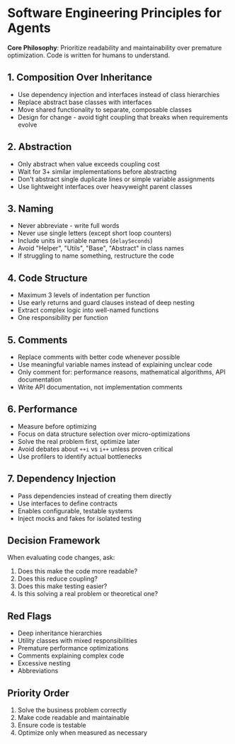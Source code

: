 # Software Engineering Principles for Agents

**Core Philosophy**: Prioritize readability and maintainability over premature optimization. Code is written for humans to understand.

## 1. Composition Over Inheritance
- Use dependency injection and interfaces instead of class hierarchies
- Replace abstract base classes with interfaces
- Move shared functionality to separate, composable classes
- Design for change - avoid tight coupling that breaks when requirements evolve

## 2. Abstraction
- Only abstract when value exceeds coupling cost
- Wait for 3+ similar implementations before abstracting
- Don't abstract single duplicate lines or simple variable assignments
- Use lightweight interfaces over heavyweight parent classes

## 3. Naming
- Never abbreviate - write full words
- Never use single letters (except short loop counters)
- Include units in variable names (`delaySeconds`)
- Avoid "Helper", "Utils", "Base", "Abstract" in class names
- If struggling to name something, restructure the code

## 4. Code Structure
- Maximum 3 levels of indentation per function
- Use early returns and guard clauses instead of deep nesting
- Extract complex logic into well-named functions
- One responsibility per function

## 5. Comments
- Replace comments with better code whenever possible
- Use meaningful variable names instead of explaining unclear code
- Only comment for: performance reasons, mathematical algorithms, API documentation
- Write API documentation, not implementation comments

## 6. Performance
- Measure before optimizing
- Focus on data structure selection over micro-optimizations
- Solve the real problem first, optimize later
- Avoid debates about `++i` vs `i++` unless proven critical
- Use profilers to identify actual bottlenecks

## 7. Dependency Injection
- Pass dependencies instead of creating them directly
- Use interfaces to define contracts
- Enables configurable, testable systems
- Inject mocks and fakes for isolated testing

## Decision Framework
When evaluating code changes, ask:
1. Does this make the code more readable?
2. Does this reduce coupling?
3. Does this make testing easier?
4. Is this solving a real problem or theoretical one?

## Red Flags
- Deep inheritance hierarchies
- Utility classes with mixed responsibilities
- Premature performance optimizations
- Comments explaining complex code
- Excessive nesting
- Abbreviations

## Priority Order
1. Solve the business problem correctly
2. Make code readable and maintainable
3. Ensure code is testable
4. Optimize only when measured as necessary
